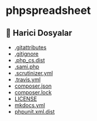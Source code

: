 # phpspreadsheet

<!--Index-->

## 📂 Harici Dosyalar

- [.gitattributes](./.gitattributes)
- [.gitignore](./.gitignore)
- [.php_cs.dist](./.php_cs.dist)
- [.sami.php](./.sami.php)
- [.scrutinizer.yml](./.scrutinizer.yml)
- [.travis.yml](./.travis.yml)
- [composer.json](./composer.json)
- [composer.lock](./composer.lock)
- [LICENSE](./LICENSE)
- [mkdocs.yml](./mkdocs.yml)
- [phpunit.xml.dist](./phpunit.xml.dist)

<!--Index-->
